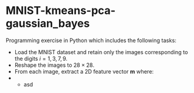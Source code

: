 # MNIST-kmeans-pca-gaussian_bayes

Programming exercise in Python which includes the following tasks:
- Load the MNIST dataset and retain only the images corresponding to the digits $i=1,3,7,9$.
- Reshape the images to $28 \times 28$.
- From each image, extract a 2D feature vector **m** where:
- - asd
